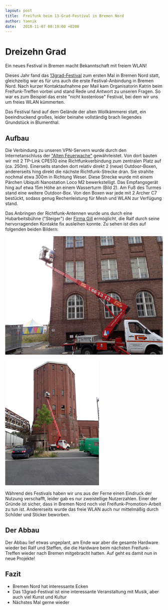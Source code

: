 ```yaml
---
layout: post
title:  Freifunk beim 13-Grad-Festival in Bremen Nord
author: Yannik
date:   2018-11-07 00:19:00 +0200
---
```


# Dreizehn Grad
Ein neues Festival in Bremen macht Bekanntschaft mit freiem WLAN!

Dieses Jahr fand das [13grad-Festival](http://dreizehngradfestival.de) zum ersten Mal in Bremen Nord statt, gleichzeitig war es für uns auch die erste Festival-Anbindung in Bremen Nord.
Nach kurzer Kontaktaufnahme per Mail kam Organisatorin Katrin beim Freifunk-Treffen vorbei und stand Rede und Antwort zu unseren Fragen.
So war es zum Beispiel das erste "nicht kostenlose" Festival, bei dem wir uns um freies WLAN kümmerten.

Das Festival fand auf dem Gelände der alten Wollkämmerei statt, ein beeindruckend großes, leider beinahe vollständig brach liegendes Grundstück in Blumenthal.

## Aufbau
Die Verbindung zu unseren VPN-Servern wurde durch den Internetanschluss
der ["Alten Feuerwache"](http://hotel-feuerwache.de/) gewährleistet.
Von dort bauten wir mit 2 TP-Link CPE510 eine Richtfunkverbindung zum zentralen Platz auf (ca. 250m).
Einerseits standen dort relativ direkt 2 (neue) Outdoor-Boxen, andererseits hing direkt die nächste Richtfunk-Strecke dran. Sie strahlte nochmal etwa 300m in Richtung Weser.
Diese Strecke wurde mit einem Pärchen Ubiquiti Nanostation Loco M2
bewerkstelligt. Das Empfangsgerät hing auf etwa 15m Höhe an einem Wasserturm (Bild 2).
Am Fuß des Turmes stand eine weitere Outdoor-Box.
Von den Boxen war jede mit 2 Archer C7 bestückt, sodass genug Rechenleistung für
Mesh und WLAN zur Verfügung stand.

Das Anbringen der Richtfunk-Antennen wurde uns durch eine Hubarbeitsbühne ("Steiger") der
[Firma Gill](http://www.gill-bau.de/) ermöglicht, die Ralf durch seine hervorragenden
Kontakte fix ausleihen konnte. Zu sehen ist dies auf folgenden beiden Bildern:
<!-- 1-2 Bilder hier! -->
<a href="/blog/files/2018-11-07/blogpost13grad_2.jpg"><img src="/blog/files/2018-11-07/blogpost13grad_2.jpg" alt="Montage mit einer Hebebühne" style="max-height:400px"></a>

<a href="/blog/files/2018-11-07/blogpost13grad_1.jpg"><img src="/blog/files/2018-11-07/blogpost13grad_1.jpg" alt="Montage auf Hebebühne mit hohem Gebäude" style="max-height:400px"></a>

Während des Festivals haben wir uns aus der Ferne einen Eindruck der Nutzung verschafft, leider gab es nur zweistellige Nutzerzahlen.
Einer der Gründe ist sicher, dass in Bremen Nord noch viel Freifunk-Promotion-Arbeit zu tun ist. Andererseits wurde das freie WLAN auch nur mittelmäßig durch Schilder und Sticker beworben.
<!-- (TODO: wurde das überhaupt beworben?) -->
<!-- Unsere Aufkleber wurden angebracht, es waren aber nicht viele Besucher dort (Steffen)  -->


## Der Abbau
Der Abbau lief etwas ungeplant, am Ende war aber die gesamte Hardware wieder bei Ralf und Steffen, die die Hardware beim nächsten Freifunk-Treffen wieder nach Bremen mitgebracht hatten. Auf geht es damit nun in neue Projekte!

## Fazit
  * Bremen Nord hat interessante Ecken
  * Das 13grad-Festival ist eine interessante Veranstaltung mit Musik, aber auch viel Kunst und Kultur
  * Nächstes Mal gerne wieder

<!--
Notes:
- Aufbauen: 1 Besichtigungstermin, 1 Aufbau-Termin, Geräte, Kabel und Kisten vom Verein
- Abbau: in der Woche nach dem Event, 1Termin, geht ja fix.
- Ziel: einerseits neue Events/Gebiete/Menschen kennen lernen, andererseits Freifunk bekannter machen.

zu Erwähnen:
Uplink: http://hotel-feuerwache.de/
Hebebühne:  http://www.bauunternehmen-hill.de/
das war das bauunternehmen Gill http://www.gill-bau.de/ website geht z.zt nicht? Jo geht nicht (5.9. 16h)
13grad-fest.: http://dreizehngradfestival.de/
-->
